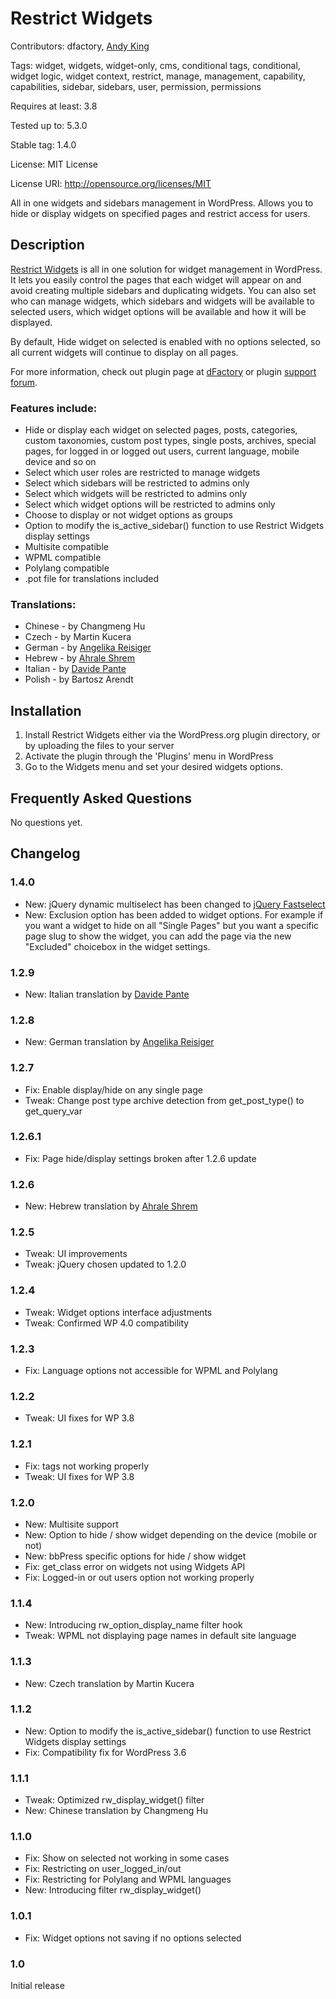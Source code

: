 # Restrict Widgets
Contributors: dfactory, [Andy King](https://github.com/treminaor)

Tags: widget, widgets, widget-only, cms, conditional tags, conditional, widget logic, widget context, restrict, manage, management, capability, capabilities, sidebar, sidebars, user, permission, permissions

Requires at least: 3.8

Tested up to: 5.3.0

Stable tag: 1.4.0

License: MIT License

License URI: http://opensource.org/licenses/MIT

All in one widgets and sidebars management in WordPress. Allows you to hide or display widgets on specified pages and restrict access for users.

## Description

[Restrict Widgets](http://www.dfactory.eu/plugins/restrict-widgets/) is all in one solution for widget management in WordPress. It lets you easily control the pages that each widget will appear on and avoid creating multiple sidebars and duplicating widgets. You can also set who can manage widgets, which sidebars and widgets will be available to selected users, which widget options will be available and how it will be displayed.

By default, Hide widget on selected is enabled with no options selected, so all current widgets will continue to display on all pages.

For more information, check out plugin page at [dFactory](http://www.dfactory.eu/) or plugin [support forum](http://www.dfactory.eu/support/forum/restrict-widgets/).

### Features include:

* Hide or display each widget on selected pages, posts, categories, custom taxonomies, custom post types, single posts, archives, special pages, for logged in or logged out users, current language, mobile device and so on
* Select which user roles are restricted to manage widgets
* Select which sidebars will be restricted to admins only
* Select which widgets will be restricted to admins only
* Select which widget options will be restricted to admins only
* Choose to display or not widget options as groups
* Option to modify the is_active_sidebar() function to use Restrict Widgets display settings
* Multisite compatible
* WPML compatible
* Polylang compatible
* .pot file for translations included

### Translations:

* Chinese - by Changmeng Hu
* Czech - by Martin Kucera
* German - by [Angelika Reisiger](http://apart-webdesign.de/)
* Hebrew - by [Ahrale Shrem](http://atar4u.com/)
* Italian - by [Davide Pante](http://sododesign.it/)
* Polish - by Bartosz Arendt


## Installation

1. Install Restrict Widgets either via the WordPress.org plugin directory, or by uploading the files to your server
2. Activate the plugin through the 'Plugins' menu in WordPress
3. Go to the Widgets menu and set your desired widgets options.

## Frequently Asked Questions

No questions yet.

## Changelog

### 1.4.0
* New: jQuery dynamic multiselect has been changed to [jQuery Fastselect](https://dbrekalo.github.io/fastselect)
* New: Exclusion option has been added to widget options. For example if you want a widget to hide on all "Single Pages" but you want a specific page slug to show the widget, you can add the page via the new "Excluded" choicebox in the widget settings.

### 1.2.9
* New: Italian translation by [Davide Pante](http://sododesign.it/)

### 1.2.8
* New: German translation by [Angelika Reisiger](http://apart-webdesign.de/)

### 1.2.7
* Fix: Enable display/hide on any single page
* Tweak: Change post type archive detection from get_post_type() to get_query_var

### 1.2.6.1
* Fix: Page hide/display settings broken after 1.2.6 update

### 1.2.6
* New: Hebrew translation by [Ahrale Shrem](http://atar4u.com/)

### 1.2.5
* Tweak: UI improvements
* Tweak: jQuery chosen updated to 1.2.0

### 1.2.4
* Tweak: Widget options interface adjustments
* Tweak: Confirmed WP 4.0 compatibility

### 1.2.3
* Fix: Language options not accessible for WPML and Polylang

### 1.2.2
* Tweak: UI fixes for WP 3.8

### 1.2.1
* Fix: tags not working properly
* Tweak: UI fixes for WP 3.8

### 1.2.0
* New: Multisite support
* New: Option to hide / show widget depending on the device (mobile or not)
* New: bbPress specific options for hide / show widget
* Fix: get_class error on widgets not using Widgets API
* Fix: Logged-in or out users option not working properly

### 1.1.4
* New: Introducing rw_option_display_name filter hook
* Tweak: WPML not displaying page names in default site language

### 1.1.3
* New: Czech translation by Martin Kucera

### 1.1.2
* New: Option to modify the is_active_sidebar() function to use Restrict Widgets display settings
* Fix: Compatibility fix for WordPress 3.6

### 1.1.1
* Tweak: Optimized rw_display_widget() filter
* New: Chinese translation by Changmeng Hu

### 1.1.0
* Fix: Show on selected not working in some cases
* Fix: Restricting on user_logged_in/out
* Fix: Restricting for Polylang and WPML languages
* New: Introducing filter rw_display_widget()

### 1.0.1
* Fix: Widget options not saving if no options selected 

### 1.0
Initial release
